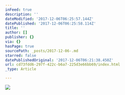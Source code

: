 ```yaml
---
inFeed: true
description: ''
dateModified: '2017-12-06T06:25:57.144Z'
datePublished: '2017-12-06T06:25:58.114Z'
title: ''
author: []
publisher: {}
via: {}
hasPage: true
sourcePath: _posts/2017-12-06-.md
starred: false
datePublishedOriginal: '2017-12-06T06:21:38.450Z'
url: cd73fdd6-297f-422c-b6a7-225d3e66bb69/index.html
_type: Article

---
```

![](https://the-grid-user-content.s3-us-west-2.amazonaws.com/2928c6b8-671f-453d-8bdf-2cb7a6028c06.jpg)